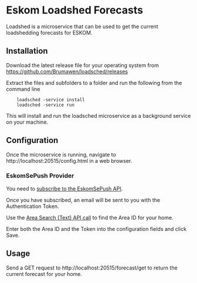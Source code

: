 # Eskom Loadshed Forecasts

Loadshed is a microservice that can be used to get the current loadshedding forecasts for ESKOM.

## Installation

Download the latest release file for your operating system from https://github.com/Brumawen/loadsched/releases 

Extract the files and subfolders to a folder and run the following from the command line

        loadsched -service install
        loadsched -service run

This will install and run the loadsched microservice as a background service on your machine.

## Configuration

Once the microservice is running, navigate to http://localhost:20515/config.html in a web browser.

### EskomSePush Provider

You need to [subscribe to the EskomSePush API](https://eskomsepush.gumroad.com/l/api).

Once you have subscribed, an email will be sent to you with the Authentication Token.

Use the [Area Search (Text) API call](https://documenter.getpostman.com/view/1296288/UzQuNk3E#1986b098-ad88-436c-a5cd-5aa406e2fcf2)
to find the Area ID for your home.

Enter both the Area ID and the Token into the configuration fields and click Save.

## Usage

Send a GET request to http://localhost:20515/forecast/get to return the current forecast for your home.
